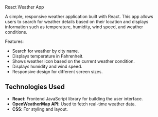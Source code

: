 React Weather App

A simple, responsive weather application built with React. This app allows users to search for weather details based on their location and displays information such as temperature, humidity, wind speed, and weather conditions.

Features:
- Search for weather by city name.
- Displays temperature in Fahrenheit.
- Shows weather icon based on the current weather condition.
- Displays humidity and wind speed.
- Responsive design for different screen sizes.

## Technologies Used

- **React**: Frontend JavaScript library for building the user interface.
- **OpenWeatherMap API**: Used to fetch real-time weather data.
- **CSS**: For styling and layout.


